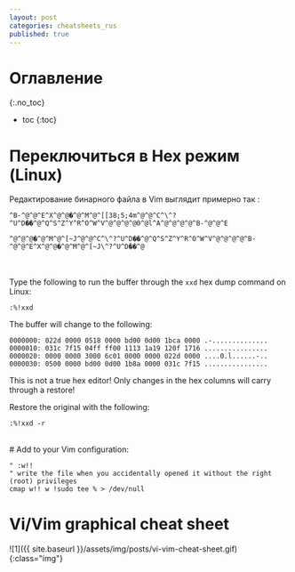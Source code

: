 ```yaml
---
layout: post
categories: cheatsheets_rus
published: true
---
```


# Оглавление
{:.no_toc}

* toc
{:toc}


# Переключиться в Hex режим (Linux) 


Редактирование бинарного файла в Vim выглядит примерно так :


`^B-^@^@^E^X^@^@�^@^M^@^[[38;5;4m^@^@^C^\^?^U^D��^@^Q^S^Z^Y^R^O^W^V^@^@^@^@0^@l^A^@^@^@^@^B-^@^@^E`

`^@^@^@�^@^M^@^[~J^@^@^C^\^?^U^D��^@^Q^S^Z^Y^R^O^W^V^@^@^@^@^B-^@^@^E^X^@^@�^@^M^@^[~J\^?^U^D��^@`



<br><br>
Type the following to run the buffer through the `xxd` hex dump command on Linux:


	:%!xxd


The buffer will change to the following:

`0000000: 022d 0000 0518 0000 bd00 0d00 1bca 0000 .-..............`<br>
`0000010: 031c 7f15 04ff ff00 1113 1a19 120f 1716 ................`<br>
`0000020: 0000 0000 3000 6c01 0000 0000 022d 0000 ....0.l......-..`<br>
`0000030: 0500 0000 bd00 0d00 1b8a 0000 031c 7f15 ................`<br>

This is not a true hex editor!  Only changes in the hex columns will carry through a restore!

Restore the original with the following:

	:%!xxd -r
    
    
<br>
# Add to your Vim configuration:

~~~
" :w!! 
" write the file when you accidentally opened it without the right (root) privileges
cmap w!! w !sudo tee % > /dev/null
~~~

# Vi/Vim graphical cheat sheet

![1]({{ site.baseurl }}/assets/img/posts/vi-vim-cheat-sheet.gif){:class="img"}
